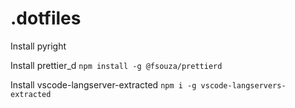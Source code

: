 # .dotfiles


Install pyright

Install prettier_d
`npm install -g @fsouza/prettierd`

Install vscode-langserver-extracted
`npm i -g vscode-langservers-extracted`
